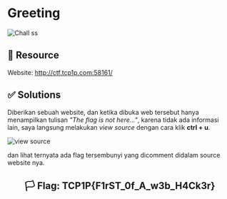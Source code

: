 # Greeting

![Chall ss](https://i.ibb.co/P5wG63s/image.png)

## 📂 Resource

Website: http://ctf.tcp1p.com:58161/

## ✅ Solutions

Diberikan sebuah website, dan ketika dibuka web tersebut hanya menampilkan tulisan *"The flag is not here..."*, karena tidak ada informasi lain, saya langsung melakukan *view source* dengan cara klik **ctrl + u**.

![view source](https://i.ibb.co/gDjPD2v/image.png)

dan lihat ternyata ada flag tersembunyi yang dicomment didalam source website nya.

<div align="center">

## 🏳️ Flag: TCP1P{F1rST_0f_A_w3b_H4Ck3r}

</div>